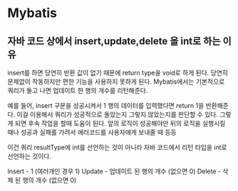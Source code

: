 # Mybatis

## 자바 코드 상에서 insert,update,delete 을 int로 하는 이유

insert를 하면 당연히 반환 값이 없기 때문에 return type을 void로 하게 된다. 당연히 문제없이 작동하지만 편한 기능을 사용하지 못하게 된다. Mybatis에서는 기본적으로 쿼리가 돌고 나면 업데이트 한 행의 개수를 리턴해준다.

예를 들어, insert 구문을 성공시켜서 1 행의 데이터를 입력했다면 return 1을 반환해준다. 이걸 이용해서 쿼리가 성공적으로 돌았는지 그렇지 않았는지를 판단할 수 있다. 그렇게 되면 후속 작업을 할때 도움이 된다. 앞의 로직이 성공해야만 뒤의 로직을 실행시킬 때나 성공과 실패를 가려서 에러코드를 사용자에게 보내줄 때 등등

이건 쿼리 resultType에 int를 선언하는 것이 아니라 자바 코드에서 리턴 타입을 int로 선언하는 것이다.

Insert - 1 (여러개인 경우 1) 
Update - 업데이트 된 행의 개수 (없으면 0)
Delete - 삭제 된 행의 개수 (없으면 0) 